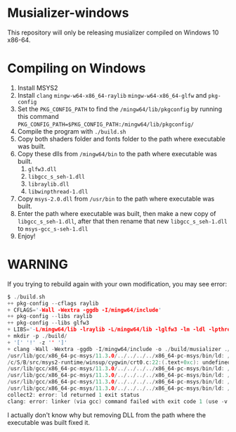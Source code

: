 # Musializer-windows
This repository will only be releasing musializer compiled on Windows 10 x86-64.

# Compiling on Windows
1. Install MSYS2
2. Install `clang` `mingw-w64-x86_64-raylib` `mingw-w64-x86_64-glfw` and `pkg-config`
3. Set the `PKG_CONFIG_PATH` to find the `/mingw64/lib/pkgconfig` by running this command `PKG_CONFIG_PATH=$PKG_CONFIG_PATH:/mingw64/lib/pkgconfig/`
4. Compile the program with `./build.sh`
5. Copy both shaders folder and fonts folder to the path where executable was built.
6. Copy these dlls from `/mingw64/bin` to the path where executable was built.
   1. `glfw3.dll`
   2. `libgcc_s_seh-1.dll`
   3. `libraylib.dll`
   4. `libwinpthread-1.dll`
7. Copy `msys-2.0.dll` from `/usr/bin` to the path where executable was built.
8. Enter the path where executable was built, then make a new copy of `libgcc_s_seh-1.dll`, after that then rename that new `libgcc_s_seh-1.dll` to `msys-gcc_s-seh-1.dll`
9. Enjoy!
# WARNING
If you trying to rebuild again with your own modification, you may see error:
```c
$ ./build.sh
++ pkg-config --cflags raylib
+ CFLAGS='-Wall -Wextra -ggdb -I/mingw64/include'
++ pkg-config --libs raylib
++ pkg-config --libs glfw3
+ LIBS='-L/mingw64/lib -lraylib -L/mingw64/lib -lglfw3 -lm -ldl -lpthread'
+ mkdir -p ./build/
+ '[' '!' -z '' ']'
+ clang -Wall -Wextra -ggdb -I/mingw64/include -o ./build/musializer ./src/plug.c ./src/musializer.c -L/mingw64/lib -lraylib -L/mingw64/lib -lglfw3 -lm -ldl -lpthread -L./build/
/usr/lib/gcc/x86_64-pc-msys/11.3.0/../../../../x86_64-pc-msys/bin/ld: /usr/lib/gcc/x86_64-pc-msys/11.3.0/../../../../lib/crt0.o: in function `mainCRTStartup':
/c/S/B/src/msys2-runtime/winsup/cygwin/crt0.c:22:(.text+0xc): undefined reference to `msys_crt0'
/usr/lib/gcc/x86_64-pc-msys/11.3.0/../../../../x86_64-pc-msys/bin/ld: /c/S/B/src/msys2-runtime/winsup/cygwin/crt0.c:30:(.text+0x18): undefined reference to `cygwin_premain0'
/usr/lib/gcc/x86_64-pc-msys/11.3.0/../../../../x86_64-pc-msys/bin/ld: /c/S/B/src/msys2-runtime/winsup/cygwin/crt0.c:31:(.text+0x24): undefined reference to `cygwin_premain1'
/usr/lib/gcc/x86_64-pc-msys/11.3.0/../../../../x86_64-pc-msys/bin/ld: /c/S/B/src/msys2-runtime/winsup/cygwin/crt0.c:32:(.text+0x30): undefined reference to `cygwin_premain2'
/usr/lib/gcc/x86_64-pc-msys/11.3.0/../../../../x86_64-pc-msys/bin/ld: /c/S/B/src/msys2-runtime/winsup/cygwin/crt0.c:33:(.text+0x40): undefined reference to `cygwin_premain3'
collect2: error: ld returned 1 exit status
clang: error: linker (via gcc) command failed with exit code 1 (use -v to see invocation)
```
I actually don't know why but removing DLL from the path where the executable was built fixed it.

